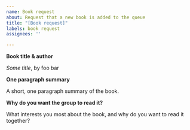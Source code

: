 ```yaml
---
name: Book request
about: Request that a new book is added to the queue
title: "[Book request]"
labels: book request
assignees: ''

---
```


**Book title & author**

_Some title_, by foo bar

**One paragraph summary**

A short, one paragraph summary of the book.

**Why do you want the group to read it?**

What interests you most about the book, and why do you want to read it together?
